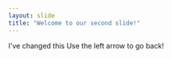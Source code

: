 ```yaml
---
layout: slide
title: "Welcome to our second slide!"
---
```

I've changed this
Use the left arrow to go back!
